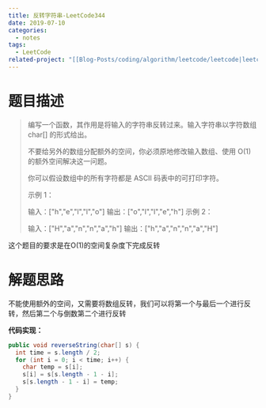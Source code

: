 ```yaml
---
title: 反转字符串-LeetCode344
date: 2019-07-10
categories:
  - notes
tags:
  - LeetCode
related-project: "[[Blog-Posts/coding/algorithm/leetcode/leetcode|leetcode]]"
---
```


# 题目描述

> 编写一个函数，其作用是将输入的字符串反转过来。输入字符串以字符数组 char[] 的形式给出。
>
> 不要给另外的数组分配额外的空间，你必须原地修改输入数组、使用 O(1) 的额外空间解决这一问题。
>
> 你可以假设数组中的所有字符都是 ASCII 码表中的可打印字符。
>
>  示例 1：
>
> 输入：\["h","e","l","l","o"]
> 输出：\["o","l","l","e","h"]
> 示例 2：
>
> 输入：\["H","a","n","n","a","h"]
> 输出：\["h","a","n","n","a","H"]

这个题目的要求是在O(1)的空间复杂度下完成反转

# 解题思路

不能使用额外的空间，又需要将数组反转，我们可以将第一个与最后一个进行反转，然后第二个与倒数第二个进行反转

**代码实现：**

```java
public void reverseString(char[] s) {
  int time = s.length / 2;
  for (int i = 0; i < time; i++) {
    char temp = s[i];
    s[i] = s[s.length - 1 - i];
    s[s.length - 1 - i] = temp;
  }
}
```

